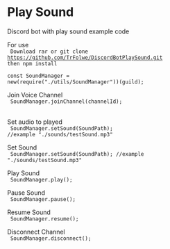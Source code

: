 # Play Sound
Discord bot with play sound example code

For use<br>
<code>
Download rar or git clone https://github.com/TrFolwe/DiscordBotPlaySound.git then npm install
</code>

<code>const SoundManager = new(require("./utils/SoundManager"))(guild);
</code>

Join Voice Channel<br/>
<code>
SoundManager.joinChannel(channelId);
</code>
<br/>

Set audio to played<br/>
<code>
SoundManager.setSound(SoundPath); //example "./sounds/testSound.mp3"
</code>

Set Sound<br/>
<code>
SoundManager.setSound(SoundPath); //example "./sounds/testSound.mp3"
</code>

Play Sound<br/>
<code>
SoundManager.play();
</code>

Pause Sound<br/>
<code>
SoundManager.pause();
</code>

Resume Sound<br/>
<code>
SoundManager.resume();
</code>

Disconnect Channel<br/>
<code>
SoundManager.disconnect();
</code>